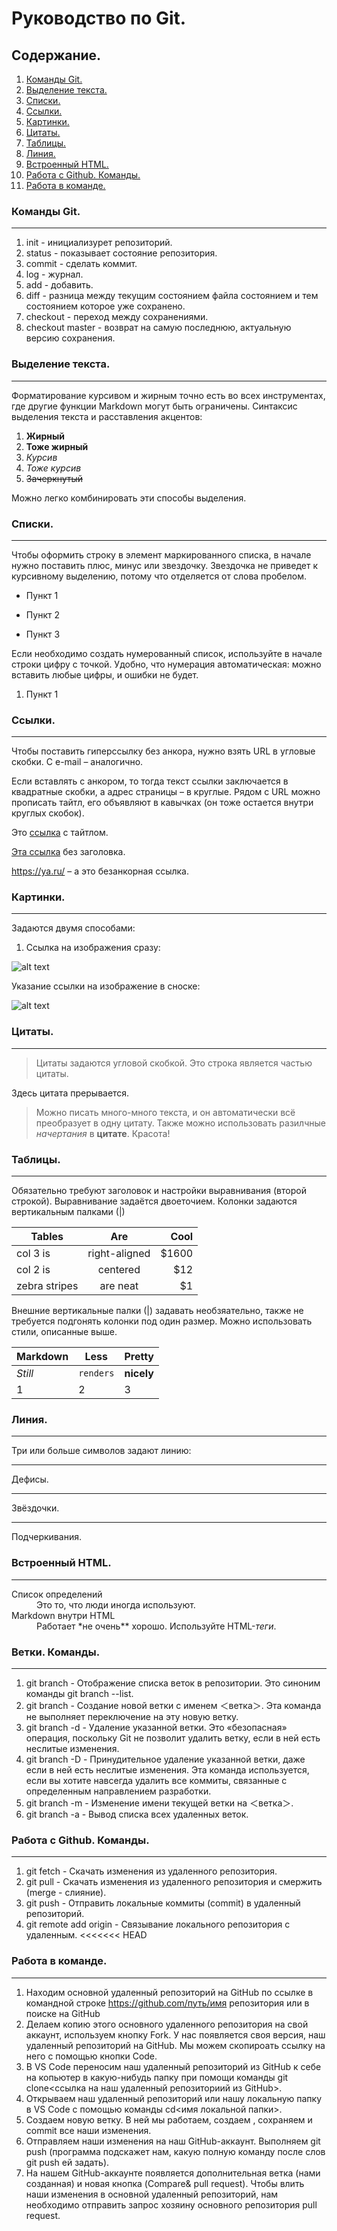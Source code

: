 # Руководство по Git.
## Содержание.
1. [Команды Git.](#команды-git)
2. [Выделение текста.](#выделение-текста)
3. [Списки.](#списки)
4. [Ссылки.](#ссылки)
5. [Картинки.](#картинки)
6. [Цитаты.](#цитаты)
7. [Таблицы.](#таблицы)
8. [Линия.](#линия)
9. [Встроенный HTML.](#встроенный-html)
10. [Работа c Github. Команды.](#работа-с-github-команды)
11. [Работа в команде.](#работа-в-команде)
### Команды Git.
---
1. init - инициализурет репозиторий.
2. status - показывает состояние репозитория.
3. commit - сделать коммит.
4. log - журнал.
5. add - добавить.
6. diff - разница между текущим состоянием файла состоянием и тем состоянием которое уже сохранено. 
7. checkout - переход между сохранениями.
8. checkout master - возврат на самую последнюю, актуальную версию сохранения.
### Выделение текста.
---
Форматирование курсивом и жирным точно есть во всех инструментах, где другие функции Markdown могут быть ограничены. Синтаксис выделения текста и расставления акцентов:
1. __Жирный__
2. **Тоже жирный**
3. *Курсив*
4. _Тоже курсив_
5. ~~Зачеркнутый~~

Можно легко комбинировать эти способы выделения.
### Списки.
---
Чтобы оформить строку в элемент маркированного списка, в начале нужно поставить плюс, минус или звездочку. Звездочка не приведет к курсивному выделению, потому что отделяется от слова пробелом.
- Пункт 1 
+ Пункт 2
* Пункт 3

Если необходимо создать нумерованный список, используйте в начале строки цифру с точкой. Удобно, что нумерация автоматическая: можно вставить любые цифры, и ошибки не будет.
1. Пункт 1
### Ссылки.
---
Чтобы поставить гиперссылку без анкора, нужно взять URL в угловые скобки. С e-mail – аналогично.

Если вставлять с анкором, то тогда текст ссылки заключается в квадратные скобки, а адрес страницы – в круглые. Рядом с URL можно прописать тайтл, его объявляют в кавычках (он тоже остается внутри круглых скобок).

Это [ссылка](https://ya.ru/ "Поиск Яндекс") с тайтлом.

[Эта ссылка](https://ya.ru/) без заголовка.

<https://ya.ru/> – а это безанкорная ссылка.

### Картинки.
---
Задаются двумя способами:

1. Ссылка на изображения сразу:

![alt text](https://upload.wikimedia.org/wikipedia/en/a/af/Cover_Art_of_Metro_Exodus.png "METRO")

Указание ссылки на изображение в сноске: 

![alt text][logo]

[logo]: https://cs6.pikabu.ru/avatars/1420/x1420822-1660635184.png "Lion"

### Цитаты.
---
> Цитаты задаются угловой скобкой.
> Это строка является частью цитаты.

Здесь цитата прерывается.

> Можно писать много-много текста, и он автоматически всё преобразует в одну цитату. Также можно использовать разилчные *начертания* в **цитате**. Красота!
### Таблицы.
---
Обязательно требуют заголовок и настройки выравнивания (второй строкой). Выравнивание задаётся двоеточием. Колонки задаются вертикальным палками (|)

| Tables        | Are           | Cool  |
| ------------- |:-------------:| -----:|
| col 3 is      | right-aligned | $1600 |
| col 2 is      | centered      |   $12 |
| zebra stripes | are neat      |    $1 |

Внешние вертикальные палки (|) задавать необзяательно, также не требуется подгонять колонки под один размер. Можно использовать стили, описанные выше.

Markdown | Less | Pretty
--- | --- | ---
*Still* | `renders` | **nicely**
1 | 2 | 3
### Линия.
---
Три или больше символов задают линию:

---

Дефисы.

***

Звёздочки.

___

Подчеркивания.
### Встроенный HTML.
---
<dl>
  <dt>Список определений</dt>
  <dd>Это то, что люди иногда используют.</dd>

  <dt>Markdown внутри HTML</dt>
  <dd>Работает *не очень** хорошо. Используйте HTML-<em>теги</em>.</dd>
</dl>

### Ветки. Команды.
---
1. git branch - Отображение списка веток в репозитории. Это синоним команды git branch --list.
2. git branch <branch> - Создание новой ветки с именем ＜ветка＞. Эта команда не выполняет переключение на эту новую ветку.
3. git branch -d <branch> - Удаление указанной ветки. Это «безопасная» операция, поскольку Git не позволит удалить ветку, если в ней есть неслитые изменения.
4. git branch -D <branch> - Принудительное удаление указанной ветки, даже если в ней есть неслитые изменения. Эта команда используется, если вы хотите навсегда удалить все коммиты, связанные с определенным направлением разработки.
5. git branch -m <branch> - Изменение имени текущей ветки на ＜ветка＞.
6. git branch -a - Вывод списка всех удаленных веток.
### Работа с Github. Команды.
---
1. git fetch - Скачать изменения из удаленного репозитория.
2. git pull - Скачать изменения из удаленного репозитория и смержить (merge - слияние).
3. git push - Отправить локальные коммиты (commit) в удаленный репозиторий.
4. git remote add origin - Связывание локального репозитория с удаленным.
<<<<<<< HEAD
### Работа в команде.
---
1. Находим основной удаленный репозиторий на GitHub по ссылке в командной строке https://github.com/путь/имя репозитория или в поиске на GitHub
2. Делаем копию этого основного удаленного репозитория на свой аккаунт, используем кнопку Fork. У нас появляется своя версия, наш удаленный репозиторий на GitHub. Мы можем скопироать ссылку на него с помощью кнопки Code.
3. В VS Code переносим наш удаленный репозиторий из GitHub к себе на копьютер в какую-нибудь папку при помощи команды git clone<ссылка на наш удаленный репозиториий из GitHub>.
4. Открываем наш удаленный репозиторий или нашу локальную папку в VS Code с помощью команды cd<имя локальной папки>.
5. Создаем новую ветку. В ней мы работаем, создаем , сохраняем и commit все наши изменения.
6. Отправляем наши изменения на наш GitHub-аккаунт. Выполняем git push (программа подскажет нам, какую полную команду после слов git push ей задать).
7. На нашем GitHub-аккаунте появляется дополнительная ветка (нами созданная) и новая кнопка (Compare& pull request). Чтобы влить наши изменения в основной удаленный репозиторий, нам необходимо отправить запрос хозяину основного репозитория pull request.